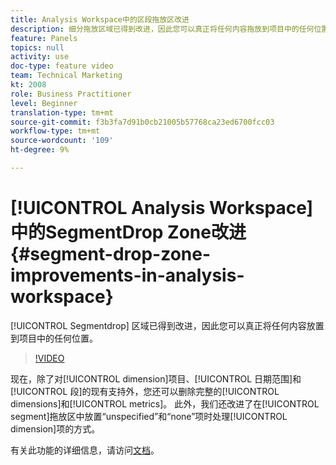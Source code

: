 ```yaml
---
title: Analysis Workspace中的区段拖放区改进
description: 细分拖放区域已得到改进，因此您可以真正将任何内容拖放到项目中的任何位置。
feature: Panels
topics: null
activity: use
doc-type: feature video
team: Technical Marketing
kt: 2008
role: Business Practitioner
level: Beginner
translation-type: tm+mt
source-git-commit: f3b3fa7d91b0cb21005b57768ca23ed6700fcc03
workflow-type: tm+mt
source-wordcount: '109'
ht-degree: 9%

---
```



# [!UICONTROL Analysis Workspace] 中的SegmentDrop Zone改进  {#segment-drop-zone-improvements-in-analysis-workspace}

[!UICONTROL Segmentdrop] 区域已得到改进，因此您可以真正将任何内容放置到项目中的任何位置。

>[!VIDEO](https://video.tv.adobe.com/v/24036/?quality=12)

现在，除了对[!UICONTROL dimension]项目、[!UICONTROL 日期范围]和[!UICONTROL 段]的现有支持外，您还可以删除完整的[!UICONTROL dimensions]和[!UICONTROL metrics]。 此外，我们还改进了在[!UICONTROL segment]拖放区中放置“unspecified”和“none”项时处理[!UICONTROL dimension]项的方式。

有关此功能的详细信息，请访问[文档](https://marketing.adobe.com/resources/help/en_US/analytics/analysis-workspace/t_freeform-project-segment.html)。

